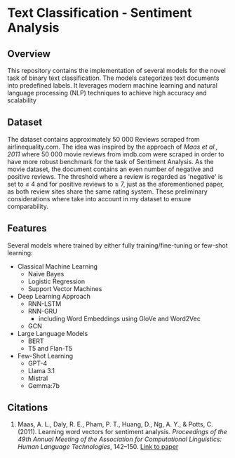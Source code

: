 # Text Classification - Sentiment Analysis

## Overview

This repository contains the implementation of several models for the novel task of binary text classification. The models categorizes text documents into predefined labels. It leverages modern machine learning and natural language processing (NLP) techniques to achieve high accuracy and scalability

## Dataset

The dataset contains approximately 50 000 Reviews scraped from airlinequality.com. The idea was inspired by the approach of *Maas et al., 2011* where 50 000 movie reviews from imdb.com were scraped in order to have more robust benchmark for the task of Sentiment Analysis. As the movie dataset, the document contains an even number of negative and positive reviews. The threshold where a review is regarded as 'negative' is set to ≤ 4 and for positive reviews to ≥ 7, just as the aforementioned paper, as both review sites share the same rating system. These preliminary considerations where take into account in my dataset to ensure comparability.

## Features

Several models where trained by either fully training/fine-tuning or few-shot learning:

- Classical Machine Learning
    - Naive Bayes
    - Logistic Regression
    - Support Vector Machines 
- Deep Learning Approach
    - RNN-LSTM
    - RNN-GRU
        - including Word Embeddings using GloVe and Word2Vec
    - GCN
- Large Language Models
    - BERT
    - T5 and Flan-T5 
- Few-Shot Learning
    - GPT-4
    - Llama 3.1
    - Mistral
    - Gemma:7b

## Citations
1. Maas, A. L., Daly, R. E., Pham, P. T., Huang, D., Ng, A. Y., & Potts, C. (2011). 
   Learning word vectors for sentiment analysis. *Proceedings of the 49th Annual Meeting of the Association for Computational Linguistics: Human Language Technologies*, 142–150. 
   [Link to paper](https://aclanthology.org/P11-1015/)
